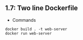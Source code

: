 ## 1.7: Two line Dockerfile

- Commands

```shell
docker build . -t web-server
docker run web-server
```

